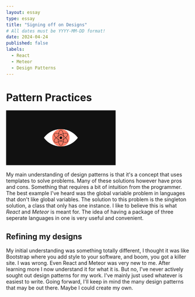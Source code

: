 ```yaml
---
layout: essay
type: essay
title: "Signing off on Designs"
# All dates must be YYYY-MM-DD format!
date: 2024-04-24
published: false
labels:
  - React
  - Meteor
  - Design Patterns
---
```



<h1>Pattern Practices</h1> 
<img width ="300px" class="rounded float-start pe-4" src="../img/design-patterns.png">
  <p>My main understanding of design patterns is that it's a concept that uses templates to solve problems. Many of these solutions however have pros and cons. Something that requires a bit of intuition from the programmer. The best example I've heard was the global variable problem in languages that don't like global variables. The solution to this problem is the singleton solution, a class that only has one instance. I like to believe this is what <i>React</i> and <i>Meteor</i> is meant for. The idea of having a package of three seperate languages in one is very useful and convenient.</p>

  <h2>Refining my designs</h2>
  <p>My initial understanding was something totally different, I thought it was like Bootstrap where you add style to your software, and boom, you got a killer site. I was wrong. Even React and Meteor was very new to me. After learning more I now understand it for what it is. But no, I've never actively sought out design patterns for my work. I've mainly just used whatever is easiest to write. Going forward, I'll keep in mind the many design patterns that may be out there. Maybe I could create my own.</p>
  


